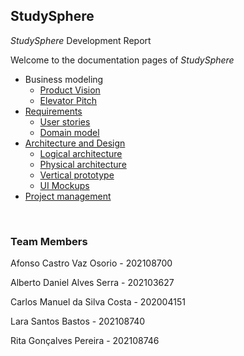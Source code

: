 ## StudySphere

*StudySphere* Development Report

Welcome to the documentation pages of *StudySphere*

* Business modeling
  * [Product Vision](docs/ProductVision.md)
  * [Elevator Pitch](docs/ElevatorPitch.md)
* [Requirements](docs/Requirements.md)
  * [User stories](docs/Requirements.md#user-stories)
  * [Domain model](docs/Requirements.md#domain-model)
* [Architecture and Design](docs/ArchitectureAndDesign.md)
  * [Logical architecture](docs/ArchitectureAndDesign.md#Logical-architecture)
  * [Physical architecture](docs/ArchitectureAndDesign.md#Physical-architecture)
  * [Vertical prototype](docs/ArchitectureAndDesign.md#Vertical-architecture)
  * [UI Mockups](docs/ArchitectureAndDesign.md#ui-mockups)
* [Project management](docs/ProjectManagement.md)
<br>

### Team Members

Afonso Castro Vaz Osorio - 202108700

Alberto Daniel Alves Serra - 202103627

Carlos Manuel da Silva Costa - 202004151

Lara Santos Bastos - 202108740

Rita Gonçalves Pereira - 202108746

